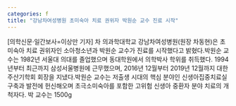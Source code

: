 ```yaml
---
categories: f
title: "강남차여성병원 초미숙아 치료 권위자 박원순 교수 진료 시작"
---
```

[의학신문·일간보사=이상만 기자] 차 의과학대학교 강남차여성병원(원장 차동현)은 초미숙아 치료 권위자인 소아청소년과 박원순 교수가 진료를 시작했다고 밝혔다.박원순 교수는 1982년 서울대 의대를 졸업했으며 동대학원에서 의학박사 학위를 취득했다. 1994년부터 최근까지 삼성서울병원에 근무했으며, 2016년 12월부터 2019년 12월까지 대한주산기학회 회장을 지냈다.박원순 교수는 저출생 시대의 핵심 분야인 신생아집중치료실 구축과 발전에 헌신해오며 초극소미숙아를 포함한 고위험 신생아 중환자 분야 치료의 개척자다. 박 교수는 1500g